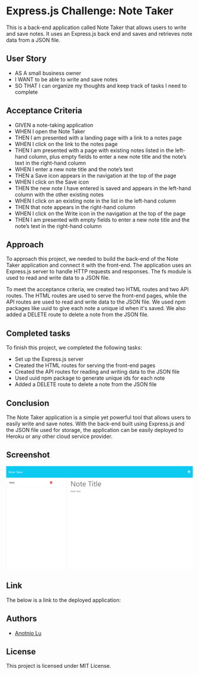 # Express.js Challenge: Note Taker
This is a back-end application called Note Taker that allows users to write and save notes. It uses an Express.js back end and saves and retrieves note data from a JSON file.

## User Story
- AS A small business owner
- I WANT to be able to write and save notes
- SO THAT I can organize my thoughts and keep track of tasks I need to complete


## Acceptance Criteria
- GIVEN a note-taking application
- WHEN I open the Note Taker
- THEN I am presented with a landing page with a link to a notes page
- WHEN I click on the link to the notes page
- THEN I am presented with a page with existing notes listed in the left-hand column, plus empty fields to enter a new note title and the note’s text in the right-hand column
- WHEN I enter a new note title and the note’s text
- THEN a Save icon appears in the navigation at the top of the page
- WHEN I click on the Save icon
- THEN the new note I have entered is saved and appears in the left-hand column with the other existing notes
- WHEN I click on an existing note in the list in the left-hand column
- THEN that note appears in the right-hand column
- WHEN I click on the Write icon in the navigation at the top of the page
- THEN I am presented with empty fields to enter a new note title and the note’s text in the right-hand column


## Approach
To approach this project, we needed to build the back-end of the Note Taker application and connect it with the front-end. The application uses an Express.js server to handle HTTP requests and responses. The fs module is used to read and write data to a JSON file.

To meet the acceptance criteria, we created two HTML routes and two API routes. The HTML routes are used to serve the front-end pages, while the API routes are used to read and write data to the JSON file. We used npm packages like uuid to give each note a unique id when it's saved. We also added a DELETE route to delete a note from the JSON file.

## Completed tasks
To finish this project, we completed the following tasks:
- Set up the Express.js server
- Created the HTML routes for serving the front-end pages
- Created the API routes for reading and writing data to the JSON file
- Used uuid npm package to generate unique ids for each note
- Added a DELETE route to delete a note from the JSON file

## Conclusion
The Note Taker application is a simple yet powerful tool that allows users to easily write and save notes. With the back-end built using Express.js and the JSON file used for storage, the application can be easily deployed to Heroku or any other cloud service provider.

## Screenshot

![App Screenshot](./Develop/public/assets/images/Note%20Taker.png)

## Link

The below is a link to the deployed application: 


## Authors

- [Anotnio Lu](https://github.com/Anotnio-Lu)


## License

This project is licensed under MIT License.
